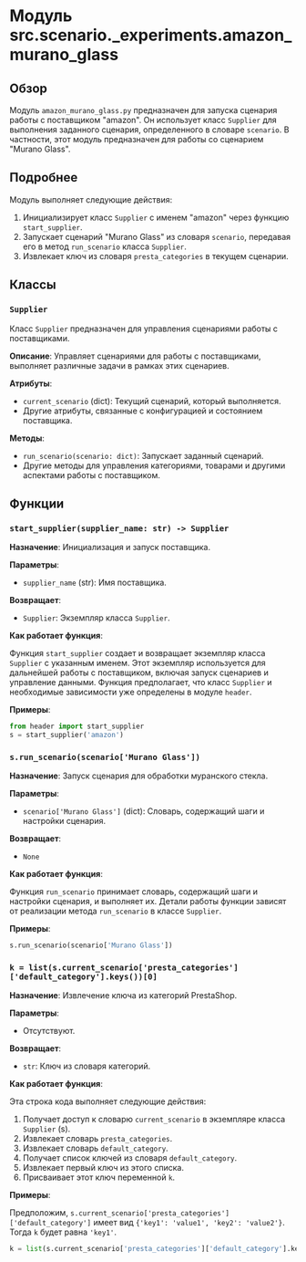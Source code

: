 # Модуль src.scenario._experiments.amazon_murano_glass

## Обзор

Модуль `amazon_murano_glass.py` предназначен для запуска сценария работы с поставщиком "amazon". Он использует класс `Supplier` для выполнения заданного сценария, определенного в словаре `scenario`. В частности, этот модуль предназначен для работы со сценарием "Murano Glass".

## Подробнее

Модуль выполняет следующие действия:

1.  Инициализирует класс `Supplier` с именем "amazon" через функцию `start_supplier`.
2.  Запускает сценарий "Murano Glass" из словаря `scenario`, передавая его в метод `run_scenario` класса `Supplier`.
3.  Извлекает ключ из словаря `presta_categories` в текущем сценарии.

## Классы

### `Supplier`

Класс `Supplier` предназначен для управления сценариями работы с поставщиками.

**Описание**: Управляет сценариями для работы с поставщиками, выполняет различные задачи в рамках этих сценариев.

**Атрибуты**:

*   `current_scenario` (dict): Текущий сценарий, который выполняется.
*   Другие атрибуты, связанные с конфигурацией и состоянием поставщика.

**Методы**:

*   `run_scenario(scenario: dict)`: Запускает заданный сценарий.
*   Другие методы для управления категориями, товарами и другими аспектами работы с поставщиком.

## Функции

### `start_supplier(supplier_name: str) -> Supplier`

**Назначение**: Инициализация и запуск поставщика.

**Параметры**:

*   `supplier_name` (str): Имя поставщика.

**Возвращает**:

*   `Supplier`: Экземпляр класса `Supplier`.

**Как работает функция**:

Функция `start_supplier` создает и возвращает экземпляр класса `Supplier` с указанным именем. Этот экземпляр используется для дальнейшей работы с поставщиком, включая запуск сценариев и управление данными. Функция предполагает, что класс `Supplier` и необходимые зависимости уже определены в модуле `header`.

**Примеры**:

```python
from header import start_supplier
s = start_supplier('amazon')
```

### `s.run_scenario(scenario['Murano Glass'])`

**Назначение**: Запуск сценария для обработки муранского стекла.

**Параметры**:

*   `scenario['Murano Glass']` (dict): Словарь, содержащий шаги и настройки сценария.

**Возвращает**:

*   `None`

**Как работает функция**:

Функция `run_scenario` принимает словарь, содержащий шаги и настройки сценария, и выполняет их. Детали работы функции зависят от реализации метода `run_scenario` в классе `Supplier`.

**Примеры**:

```python
s.run_scenario(scenario['Murano Glass'])
```

### `k = list(s.current_scenario['presta_categories']['default_category'].keys())[0]`

**Назначение**: Извлечение ключа из категорий PrestaShop.

**Параметры**:

*   Отсутствуют.

**Возвращает**:

*   `str`: Ключ из словаря категорий.

**Как работает функция**:

Эта строка кода выполняет следующие действия:

1.  Получает доступ к словарю `current_scenario` в экземпляре класса `Supplier` (s).
2.  Извлекает словарь `presta_categories`.
3.  Извлекает словарь `default_category`.
4.  Получает список ключей из словаря `default_category`.
5.  Извлекает первый ключ из этого списка.
6.  Присваивает этот ключ переменной `k`.

**Примеры**:

Предположим, `s.current_scenario['presta_categories']['default_category']` имеет вид `{'key1': 'value1', 'key2': 'value2'}`. Тогда `k` будет равна `'key1'`.
```python
k = list(s.current_scenario['presta_categories']['default_category'].keys())[0]